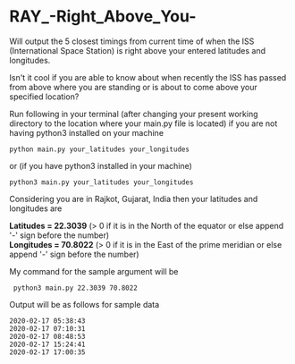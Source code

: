 # RAY_-Right_Above_You-
Will output the 5 closest timings from current time of when the ISS (International Space Station) is right above your entered latitudes and longitudes. 

Isn't it cool if you are able to know about when recently the ISS has passed from above where you are standing or is about to come above your specified location?

Run following in your terminal (after changing your present working directory to the location where your main.py file is located) if you are not having python3 installed on your machine
```
python main.py your_latitudes your_longitudes
```
or (if you have python3 installed in your machine)
```
python3 main.py your_latitudes your_longitudes
```

Considering you are in Rajkot, Gujarat, India then your latitudes and longitudes are

**Latitudes = 22.3039** (> 0 if it is in the North of the equator or else append '-' sign before the number) <br>
**Longitudes = 70.8022** (> 0 if it is in the East of the prime meridian or else append '-' sign before the number)

My command for the sample argument will be
```
 python3 main.py 22.3039 70.8022
```

Output will be as follows for sample data 
```
2020-02-17 05:38:43
2020-02-17 07:10:31
2020-02-17 08:48:53
2020-02-17 15:24:41
2020-02-17 17:00:35
```
